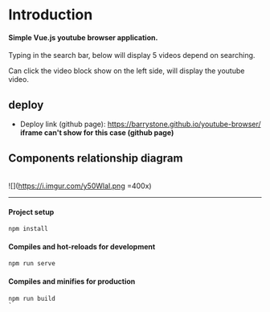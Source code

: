# Introduction

#### Simple Vue.js youtube browser application.

Typing in the search bar, below will display 5 videos depend on searching.

Can click the video block show on the left side, will display the youtube video.

## deploy

- Deploy link (github page): https://barrystone.github.io/youtube-browser/
  **iframe can't show for this case (github page)**

## Components relationship diagram

\
![](https://i.imgur.com/y50WlaI.png =400x)

---

#### Project setup

```
npm install
```

#### Compiles and hot-reloads for development

```
npm run serve
```

#### Compiles and minifies for production

```
npm run build
`
```
